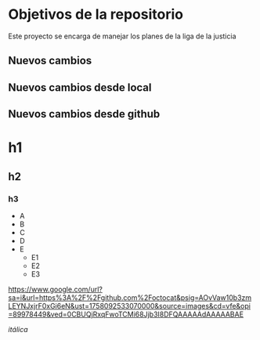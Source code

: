 # Objetivos de la repositorio

Este proyecto se encarga de manejar los planes de la liga de la justicia


## Nuevos cambios

## Nuevos cambios desde local
## Nuevos cambios desde github

# h1
## h2
### h3

* A
* B
* C
* D
* E
  * E1
  * E2
  * E3
 
https://www.google.com/url?sa=i&url=https%3A%2F%2Fgithub.com%2Foctocat&psig=AOvVaw10b3zmLEYNJxjrF0xGi6eN&ust=1758092533070000&source=images&cd=vfe&opi=89978449&ved=0CBUQjRxqFwoTCMi68Jjb3I8DFQAAAAAdAAAAABAE

_itálica_

